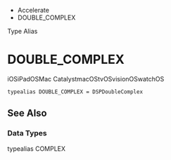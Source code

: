 

- Accelerate
-  DOUBLE_COMPLEX 

Type Alias

# DOUBLE_COMPLEX

iOSiPadOSMac CatalystmacOStvOSvisionOSwatchOS

``` source
typealias DOUBLE_COMPLEX = DSPDoubleComplex
```

## See Also

### Data Types

typealias COMPLEX

